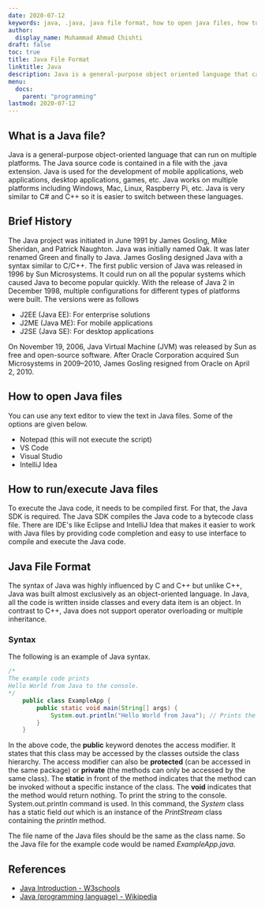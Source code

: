 ```yaml
---
date: 2020-07-12
keywords: java, .java, java file format, how to open java files, how to run java files
author:
  display_name: Muhammad Ahmad Chishti
draft: false
toc: true
title: Java File Format
linktitle: Java
description: Java is a general-purpose object oriented language that can run on multiple platforms. The Java source code is contained in files with the .java extension.
menu:
  docs:
    parent: "programming"
lastmod: 2020-07-12
---
```


## What is a Java file? ##

Java is a general-purpose object-oriented language that can run on multiple platforms. The Java source code is contained in a file with the .java extension. Java is used for the development of mobile applications, web applications, desktop applications, games, etc. Java works on multiple platforms including Windows, Mac, Linux, Raspberry Pi, etc. Java is very similar to C# and C++ so it is easier to switch between these languages.

## Brief History ##

The Java project was initiated in June 1991 by James Gosling, Mike Sheridan, and Patrick Naughton. Java was initially named Oak. It was later renamed Green and finally to Java. James Gosling designed Java with a syntax similar to C/C++. The first public version of Java was released in 1996 by Sun Microsystems. It could run on all the popular systems which caused Java to become popular quickly. With the release of Java 2 in December 1998, multiple configurations for different types of platforms were built. The versions were as follows

- J2EE (Java EE): For enterprise solutions
- J2ME (Java ME): For mobile applications
- J2SE (Java SE): For desktop applications

On November 19, 2006, Java Virtual Machine (JVM) was released by Sun as free and open-source software. After Oracle Corporation acquired Sun Microsystems in 2009–2010, James Gosling resigned from Oracle on April 2, 2010.

## How to open Java files ##

You can use any text editor to view the text in Java files. Some of the options are given below.

- Notepad (this will not execute the script)
- VS Code
- Visual Studio
- IntelliJ Idea

## How to run/execute Java files ##

To execute the Java code, it needs to be compiled first. For that, the Java SDK is required. The Java SDK compiles the Java code to a bytecode class file. There are IDE's like Eclipse and IntelliJ Idea that makes it easier to work with Java files by providing code completion and easy to use interface to compile and execute the Java code.

## Java File Format ##

The syntax of Java was highly influenced by C and C++ but unlike C++, Java was built almost exclusively as an object-oriented language. In Java, all the code is written inside classes and every data item is an object. In contrast to C++, Java does not support operator overloading or multiple inheritance.

### Syntax ###

The following is an example of Java syntax.

```java
/*
The example code prints
Hello World from Java to the console.
*/
    public class ExampleApp {
        public static void main(String[] args) {
            System.out.println("Hello World from Java"); // Prints the string to the console.
        }
    }
```
In the above code, the **public** keyword denotes the access modifier. It states that this class may be accessed by the classes outside the class hierarchy. The access modifier can also be **protected** (can be accessed in the same package) or **private** (the methods can only be accessed by the same class). The **static** in front of the method indicates that the method can be invoked without a specific instance of the class. The **void** indicates that the method would return nothing. To print the string to the console. System.out.println command is used. In this command, the *System* class has a static field *out* which is an instance of the *PrintStream* class containing the *println* method.

The file name of the Java files should be the same as the class name. So the Java file for the example code would be named *ExampleApp.java*.

## References ##

- [Java Introduction - W3schools](https://www.w3schools.com/java/default.asp)
- [Java (programming language) - Wikipedia](https://en.wikipedia.org/wiki/Java_(programming_language))
